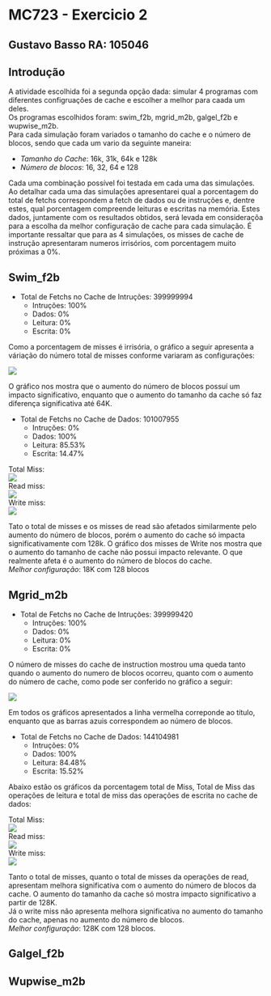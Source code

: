 # MC723 - Exercicio 2
## Gustavo Basso  RA: 105046

## Introdução

A atividade escolhida foi a segunda opção dada: simular 4 programas com diferentes configruações de cache e escolher a melhor para caada um deles. <br>
Os programas escolhidos foram: swim_f2b, mgrid_m2b, galgel_f2b e wupwise_m2b. <br>
Para cada simulação foram variados o tamanho do cache e o número de blocos, sendo que cada um vario da seguinte maneira: <br>
* *Tamanho do Cache*: 16k, 31k, 64k e 128k 
* *Número de blocos*: 16, 32, 64 e 128

Cada uma combinação possível foi testada em cada uma das simulações. <br>
Ao detalhar cada uma das simulações apresentarei qual a porcentagem do total de fetchs correspondem a fetch de dados ou de instruções e, dentre estes, qual porcentagem compreende leituras e escritas na memória. Estes dados, juntamente com os resultados obtidos, será levada em consideraçõa para a escolha da melhor configuração de cache para cada simulação. É importante ressaltar que para as 4 simulações, os misses de cache de instrução apresentaram numeros irrisórios, com porcentagem muito próximas a 0%. <br>

## Swim_f2b
* Total de Fetchs no Cache de Intruções: 399999994
  * Intruções: 100%
  * Dados: 0%
  * Leitura: 0%
  * Escrita: 0%

Como a porcentagem de misses é irrisória, o gráfico a seguir apresenta a váriação do número total de misses conforme variaram as configurações:

![](https://docs.google.com/spreadsheets/d/1OxLnOWhYRgaBHvVpQcZhttQJJnoN51nUtS_LUnPhhU8/pubchart?oid=959986855&format=image)

O gráfico nos mostra que o aumento do número de blocos possuí um impacto significativo, enquanto que o aumento do tamanho da cache só faz diferença significativa até 64K.

* Total de Fetchs no Cache de Dados: 101007955
  * Intruções: 0%
  * Dados: 100%
  * Leitura: 85.53%
  * Escrita: 14.47%

Total Miss:<br>![](https://docs.google.com/spreadsheets/d/1OxLnOWhYRgaBHvVpQcZhttQJJnoN51nUtS_LUnPhhU8/pubchart?oid=2129607576&format=image)<br>
Read miss:<br>![](https://docs.google.com/spreadsheets/d/1OxLnOWhYRgaBHvVpQcZhttQJJnoN51nUtS_LUnPhhU8/pubchart?oid=272073901&format=image)<br>
Write miss:<br>![](https://docs.google.com/spreadsheets/d/1OxLnOWhYRgaBHvVpQcZhttQJJnoN51nUtS_LUnPhhU8/pubchart?oid=1170136083&format=image)<br>

Tato o total de misses e os misses de read são afetados similarmente pelo aumento do número de blocos, porém o aumento do cache só impacta significativamente com 128k.
O gráfico dos misses de Write nos mostra que o aumento do tamanho de cache não possui impacto relevante. O que realmente afeta é o aumento do número de blocos do cache.<br>
*Melhor configuração*: 18K com 128 blocos

## Mgrid_m2b
* Total de Fetchs no Cache de Intruções: 399999420
  * Intruções: 100%
  * Dados: 0%
  * Leitura: 0%
  * Escrita: 0%

O número de misses do cache de instruction mostrou uma queda tanto quando o aumento do numero de blocos ocorreu, quanto com o aumento do número de cache, como pode ser conferido no gráfico a seguir:

![](https://docs.google.com/spreadsheets/d/1OxLnOWhYRgaBHvVpQcZhttQJJnoN51nUtS_LUnPhhU8/pubchart?oid=208604784&format=image) 
  
Em todos os gráficos apresentados a linha vermelha correponde ao título, enquanto que as barras azuis correspondem ao número de blocos.
  
* Total de Fetchs no Cache de Dados: 144104981
  * Intruções: 0%
  * Dados: 100%
  * Leitura: 84.48%
  * Escrita: 15.52%

Abaixo estão os gráficos da porcentagem total de Miss, Total de Miss das operações de leitura e total de miss das operações de escrita no cache de dados: <br>

Total Miss:<br>![](https://docs.google.com/spreadsheets/d/1OxLnOWhYRgaBHvVpQcZhttQJJnoN51nUtS_LUnPhhU8/pubchart?oid=1732521130&format=image)<br>
Read miss:<br>![](https://docs.google.com/spreadsheets/d/1OxLnOWhYRgaBHvVpQcZhttQJJnoN51nUtS_LUnPhhU8/pubchart?oid=1109622336&format=image)<br>
Write miss:<br>![](https://docs.google.com/spreadsheets/d/1OxLnOWhYRgaBHvVpQcZhttQJJnoN51nUtS_LUnPhhU8/pubchart?oid=1415368161&format=image)<br>

Tanto o total de misses, quanto o total de misses da operações de read, apresentam melhora significativa com o aumento do número de blocos da cache. O aumento do tamanho da cache só mostra impacto significativo a partir de 128K. <br>
Já o write miss não apresenta melhora significativa no aumento do tamanho do cache, apenas no aumento do número de blocos.<br>
*Melhor configuração*: 128K com 128 blocos.

## Galgel_f2b

## Wupwise_m2b



